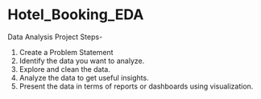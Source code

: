# Hotel_Booking_EDA

Data Analysis Project Steps-
1) Create a Problem Statement
2) Identify the data you want to analyze.
3) Explore and clean the data.
4) Analyze the data to get useful insights.
5) Present the data in terms of reports or dashboards using visualization.
